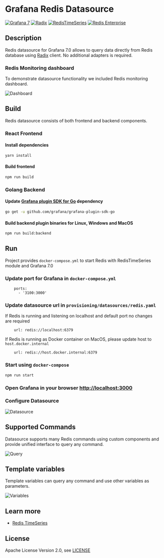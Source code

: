 # Grafana Redis Datasource

[![Grafana 7](https://img.shields.io/badge/Grafana-7-red)](https://www.grafana.com)
[![Radix](https://img.shields.io/badge/Radix-powered-blue)](https://github.com/mediocregopher/radix)
[![RedisTimeSeries](https://img.shields.io/badge/RedisTimeSeries-inspired-yellowgreen)](https://oss.redislabs.com/redistimeseries/)
[![Redis Enterprise](https://img.shields.io/badge/Redis%20Enterprise-supported-orange)](https://redislabs.com/redis-enterprise/)

## Description

Redis datasource for Grafana 7.0 allows to query data directly from Redis database using [Radix](https://github.com/mediocregopher/radix) client. No additional adapters is required.

### Redis Monitoring dashboard

To demonstrate datasource functionality we included Redis monitoring dashboard.

![Dashboard](https://github.com/RedisTimeSeries/grafana-redis-datasource/blob/master/images/redis-dashboard.png)

## Build

Redis datasource consists of both frontend and backend components.

### React Frontend

#### Install dependencies

```bash
yarn install
```

#### Build frontend

```bash
npm run build
```

### Golang Backend

#### Update [Grafana plugin SDK for Go](https://grafana.com/docs/grafana/latest/developers/plugins/backend/grafana-plugin-sdk-for-go/) dependency

```bash
go get -u github.com/grafana/grafana-plugin-sdk-go
```

#### Build backend plugin binaries for Linux, Windows and MacOS

```bash
npm run build:backend
```

## Run

Project provides `docker-compose.yml` to start Redis with RedisTimeSeries module and Grafana 7.0

### Update port for Grafana in `docker-compose.yml`

```
    ports:
      - '3100:3000'
```

### Update datasource url in `provisioning/datasources/redis.yaml`

If Redis is running and listening on localhost and default port no changes are required

```
    url: redis://localhost:6379
```

If Redis is running as Docker container on MacOS, please update host to `host.docker.internal`

```
    url: redis://host.docker.internal:6379
```

### Start using `docker-compose`

```bash
npm run start
```

### Open Grafana in your browser [http://localhost:3000](http://localhost:3000)

### Configure Datasource

![Datasource](https://github.com/RedisTimeSeries/grafana-redis-datasource/blob/master/images/datasource.png)

## Supported Commands

Datasource supports many Redis commands using custom components and provide unified interface to query any command.

![Query](https://github.com/RedisTimeSeries/grafana-redis-datasource/blob/master/images/query.png)

## Template variables

Template variables can query any command and use other variables as parameters.

![Variables](https://github.com/RedisTimeSeries/grafana-redis-datasource/blob/master/images/variables.png)

## Learn more

- [Redis TimeSeries](https://oss.redislabs.com/redistimeseries/)

## License
Apache License Version 2.0, see [LICENSE](LICENSE)
